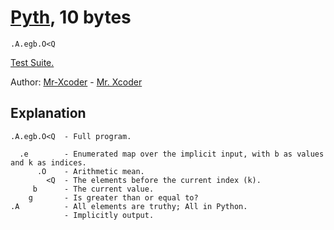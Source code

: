 # [Pyth](https://github.com/isaacg1/pyth), 10 bytes

    .A.egb.O<Q

[Test Suite.](http://pyth.herokuapp.com/?code=.A.egb.O%3CQ&test_suite=1&test_suite_input=%5B%5D%0A%5B3%5D%0A%5B2%2C+12%5D%0A%5B1%2C+4%2C+3%2C+8%2C+6%5D%0A%5B1%2C+2%2C+3%2C+4%2C+5%5D%0A%5B6%2C+6%2C+6%2C+6%2C+6%5D%0A%5B3%2C+2%5D%0A%5B4%2C+5%2C+6%2C+4%5D%0A%5B4%2C+2%2C+1%2C+5%2C+7%5D%0A%5B45%2C+45%2C+46%2C+43%5D%0A%5B32%2C+9%2C+15%2C+19%2C+10%5D&debug=0)

Author: [Mr-Xcoder](https://github.com/Mr-Xcoder) - [Mr. Xcoder](https://chat.stackexchange.com/users/268674)

## Explanation

    .A.egb.O<Q  - Full program.
    
      .e        - Enumerated map over the implicit input, with b as values and k as indices.
          .O    - Arithmetic mean.
            <Q  - The elements before the current index (k).
         b      - The current value.
        g       - Is greater than or equal to?
    .A          - All elements are truthy; All in Python.
                - Implicitly output.
